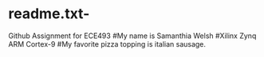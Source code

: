 # readme.txt-
Github Assignment for ECE493
#My name is Samanthia Welsh
#Xilinx Zynq ARM Cortex-9
#My favorite pizza topping is italian sausage. 
